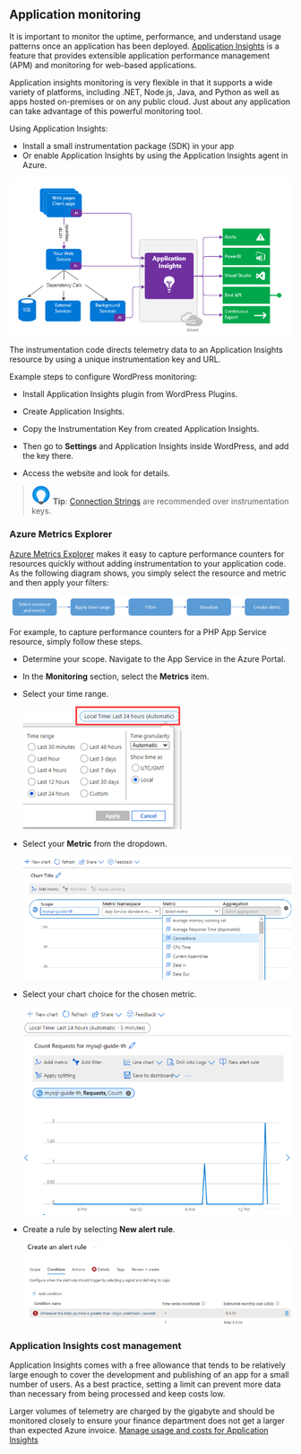 ## Application monitoring

It is important to monitor the uptime, performance, and understand usage patterns once an application has been deployed. [Application Insights](https://learn.microsoft.com/azure/azure-monitor/app/app-insights-overview) is a feature that provides extensible application performance management (APM) and monitoring for web-based applications.

Application insights monitoring is very flexible in that it supports a wide variety of platforms, including .NET, Node.js, Java, and Python as well as apps hosted on-premises or on any public cloud. Just about any application can take advantage of this powerful monitoring tool.

Using Application Insights:

- Install a small instrumentation package (SDK) in your app
- Or enable Application Insights by using the Application Insights agent in Azure.

![](media/application-insights-overview.png)

The instrumentation code directs telemetry data to an Application Insights resource by using a unique instrumentation key and URL.

Example steps to configure WordPress monitoring:

- Install Application Insights plugin from WordPress Plugins.

- Create Application Insights.

- Copy the Instrumentation Key from created Application Insights.

- Then go to **Settings** and Application Insights inside WordPress, and add the key there.

- Access the website and look for details.

> ![Tip](media/tip.png "Tip") **Tip**: [Connection Strings](https://learn.microsoft.com/azure/azure-monitor/app/sdk-connection-string?tabs=net) are recommended over instrumentation keys.

### Azure Metrics Explorer

[Azure Metrics Explorer](https://learn.microsoft.com/azure/azure-monitor/essentials/metrics-getting-started) makes it easy to capture performance counters for resources quickly without adding instrumentation to your application code. As the following diagram shows, you simply select the resource and metric and then apply your filters:

![The Azure Metrics workflow is displayed.](media/azure-metrics-workflow.png "Azure Metrics workflow")

For example, to capture performance counters for a PHP App Service resource, simply follow these steps.

- Determine your scope. Navigate to the App Service in the Azure Portal.
- In the **Monitoring** section, select the **Metrics** item.
- Select your time range.

  ![The picture shows the time frame options for metric filtering.](media/azure-metric-time-range.png "Metric time-frame filtering")

- Select your **Metric** from the dropdown.

  ![The picture shows the Metric category filter options.](media/PostgreSQL-guide-metric-counters.png "Metric category filter options")

- Select your chart choice for the chosen metric.

  ![The Azure Metric request count example is displayed.](media/PostgreSQL-guide-request-count-metric.png "Metrics request count")

- Create a rule by selecting **New alert rule**.
  
  ![The Azure Metrics new alert rule is displayed.](media/azure-metric-new-alert-rule.png "Metrics alert rule example")

### Application Insights cost management

Application Insights comes with a free allowance that tends to be relatively large enough to cover the development and publishing of an app for a small number of users. As a best practice, setting a limit can prevent more data than necessary from being processed and keep costs low.

Larger volumes of telemetry are charged by the gigabyte and should be monitored closely to ensure your finance department does not get a larger than expected Azure invoice. [Manage usage and costs for Application Insights](https://learn.microsoft.com/azure/azure-monitor/app/pricing)
